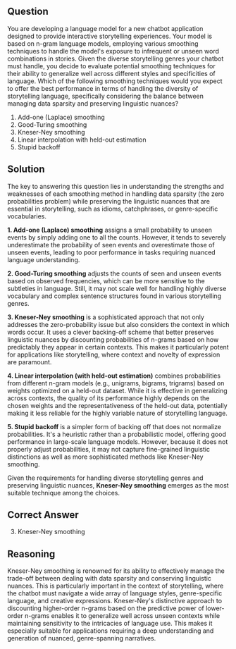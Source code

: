 ## Question
You are developing a language model for a new chatbot application designed to provide interactive storytelling experiences. Your model is based on n-gram language models, employing various smoothing techniques to handle the model's exposure to infrequent or unseen word combinations in stories. Given the diverse storytelling genres your chatbot must handle, you decide to evaluate potential smoothing techniques for their ability to generalize well across different styles and specificities of language. Which of the following smoothing techniques would you expect to offer the best performance in terms of handling the diversity of storytelling language, specifically considering the balance between managing data sparsity and preserving linguistic nuances?

1. Add-one (Laplace) smoothing
2. Good-Turing smoothing
3. Kneser-Ney smoothing
4. Linear interpolation with held-out estimation
5. Stupid backoff

## Solution

The key to answering this question lies in understanding the strengths and weaknesses of each smoothing method in handling data sparsity (the zero probabilities problem) while preserving the linguistic nuances that are essential in storytelling, such as idioms, catchphrases, or genre-specific vocabularies.

**1. Add-one (Laplace) smoothing** assigns a small probability to unseen events by simply adding one to all the counts. However, it tends to severely underestimate the probability of seen events and overestimate those of unseen events, leading to poor performance in tasks requiring nuanced language understanding.

**2. Good-Turing smoothing** adjusts the counts of seen and unseen events based on observed frequencies, which can be more sensitive to the subtleties in language. Still, it may not scale well for handling highly diverse vocabulary and complex sentence structures found in various storytelling genres.

**3. Kneser-Ney smoothing** is a sophisticated approach that not only addresses the zero-probability issue but also considers the context in which words occur. It uses a clever backing-off scheme that better preserves linguistic nuances by discounting probabilities of n-grams based on how predictably they appear in certain contexts. This makes it particularly potent for applications like storytelling, where context and novelty of expression are paramount.

**4. Linear interpolation (with held-out estimation)** combines probabilities from different n-gram models (e.g., unigrams, bigrams, trigrams) based on weights optimized on a held-out dataset. While it is effective in generalizing across contexts, the quality of its performance highly depends on the chosen weights and the representativeness of the held-out data, potentially making it less reliable for the highly variable nature of storytelling language.

**5. Stupid backoff** is a simpler form of backing off that does not normalize probabilities. It's a heuristic rather than a probabilistic model, offering good performance in large-scale language models. However, because it does not properly adjust probabilities, it may not capture fine-grained linguistic distinctions as well as more sophisticated methods like Kneser-Ney smoothing.

Given the requirements for handling diverse storytelling genres and preserving linguistic nuances, **Kneser-Ney smoothing** emerges as the most suitable technique among the choices.

## Correct Answer
3. Kneser-Ney smoothing

## Reasoning
Kneser-Ney smoothing is renowned for its ability to effectively manage the trade-off between dealing with data sparsity and conserving linguistic nuances. This is particularly important in the context of storytelling, where the chatbot must navigate a wide array of language styles, genre-specific language, and creative expressions. Kneser-Ney's distinctive approach to discounting higher-order n-grams based on the predictive power of lower-order n-grams enables it to generalize well across unseen contexts while maintaining sensitivity to the intricacies of language use. This makes it especially suitable for applications requiring a deep understanding and generation of nuanced, genre-spanning narratives.